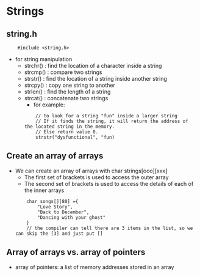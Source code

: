 # Strings

## string.h 
```
    #include <string.h>
```
- for string manipulation
    - strchr() : find the location of a character inside a string
    - strcmp() : compare two strings
    - strstr() : find the location of a string inside another string
    - strcpy() : copy one string to another
    - strlen() : find the length of a string
    - strcat() : concatenate two strings
        - for example:
        ```
            // to look for a string "fun" inside a larger string
            // If it finds the string, it will return the address of the located string in the memory. 
            // Else return value 0.
            strstr("dysfunctional", "fun)
        ```
## Create an array of arrays
- We can create an array of arrays with char strings[ooo][xxx]
    - The first set of brackets is used to access the outer array
    - The second set of brackets is used to access the details of each of the inner arrays
    ```
        char songs[][80] ={
            "Love Story",
            "Back to December",
            "Dancing with your ghost"
        }
        // the compiler can tell there are 3 items in the list, so we can skip the [3] and just put []
    ```

## Array of arrays vs. array of pointers
- array of pointers: a list of memory addresses stored in an array